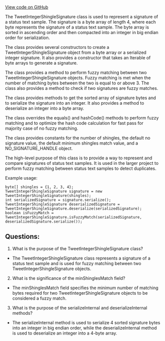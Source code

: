 [View code on GitHub](https://github.com/misbahsy/the-algorithm/src/java/com/twitter/search/common/relevance/features/TweetIntegerShingleSignature.java)

The TweetIntegerShingleSignature class is used to represent a signature of a status text sample. The signature is a byte array of length 4, where each byte represents the signature of a status text sample. The byte array is sorted in ascending order and then compacted into an integer in big endian order for serialization. 

The class provides several constructors to create a TweetIntegerShingleSignature object from a byte array or a serialized integer signature. It also provides a constructor that takes an Iterable of byte arrays to generate a signature. 

The class provides a method to perform fuzzy matching between two TweetIntegerShingleSignature objects. Fuzzy matching is met when the number of matching bytes between the two is equal to or above 3. The class also provides a method to check if two signatures are fuzzy matches. 

The class provides methods to get the sorted array of signature bytes and to serialize the signature into an integer. It also provides a method to deserialize an integer into a byte array. 

The class overrides the equals() and hashCode() methods to perform fuzzy matching and to optimize the hash code calculation for fast pass for majority case of no fuzzy matching. 

The class provides constants for the number of shingles, the default no signature value, the default minimum shingles match value, and a NO_SIGNATURE_HANDLE object. 

The high-level purpose of this class is to provide a way to represent and compare signatures of status text samples. It is used in the larger project to perform fuzzy matching between status text samples to detect duplicates. 

Example usage:
```
byte[] shingles = {1, 2, 3, 4};
TweetIntegerShingleSignature signature = new TweetIntegerShingleSignature(shingles);
int serializedSignature = signature.serialize();
TweetIntegerShingleSignature deserializedSignature = TweetIntegerShingleSignature.deserialize(serializedSignature);
boolean isFuzzyMatch = TweetIntegerShingleSignature.isFuzzyMatch(serializedSignature, deserializedSignature.serialize());
```
## Questions: 
 1. What is the purpose of the TweetIntegerShingleSignature class?
- The TweetIntegerShingleSignature class represents a signature of a status text sample and is used for fuzzy matching between two TweetIntegerShingleSignature objects.

2. What is the significance of the minShinglesMatch field?
- The minShinglesMatch field specifies the minimum number of matching bytes required for two TweetIntegerShingleSignature objects to be considered a fuzzy match.

3. What is the purpose of the serializeInternal and deserializeInternal methods?
- The serializeInternal method is used to serialize 4 sorted signature bytes into an integer in big endian order, while the deserializeInternal method is used to deserialize an integer into a 4-byte array.